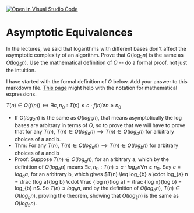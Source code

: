 [![Open in Visual Studio Code](https://classroom.github.com/assets/open-in-vscode-718a45dd9cf7e7f842a935f5ebbe5719a5e09af4491e668f4dbf3b35d5cca122.svg)](https://classroom.github.com/online_ide?assignment_repo_id=12071342&assignment_repo_type=AssignmentRepo)
# Asymptotic Equivalences

In the lectures, we said that logarithms with different bases don't affect the
asymptotic complexity of an algorithm. Prove that $O(\log_{2} n)$ is the same as
$O(\log_{5} n)$. Use the mathematical definition of $O$ -- do a formal proof,
not just the intuition.

I have started with the formal definition of $O$ below. Add your answer to this
markdown file. [This
page](https://docs.github.com/en/get-started/writing-on-github/working-with-advanced-formatting/writing-mathematical-expressions)
might help with the notation for mathematical expressions.

$T(n) \in O(f(n)) \iff \exists c, n_0: T(n) \leq c \cdot f(n) \forall n \geq n_0$

- If $O(log_{2} n)$ is the same as $O(log_{5} n)$, that means asymptotically the log bases are arbitrary in terms of $O$, so to prove that we will have to prove that for any $T(n)$, $T(n) \in O(log_{a} n) \implies T(n) \in O(log_{b} n)$ for arbitrary choices of a and b. 
- Thm: For any $T(n)$, $T(n) \in O(log_{a} n) \implies T(n) \in O(log_{b} n)$ for arbitrary choices of a and b
- Proof: Suppose $T(n) \in O(log_{a} n)$, for an arbitrary a, which by the definition of $O(log_{a} n)$ means $\exists c, n_0: T(n) \leq c \cdot log_{a} n \forall n \geq n_0$. Say $c = log_{b} a$, for an arbitrary b, which gives $T(n) \leq log_{b} a \cdot log_{a} n = \frac {log a}{log b} \cdot \frac {log n}{log a} = \frac {log n}{log b} = log_{b} n$. So $T(n) \leq log_{b} n$, and by the definition of $O(log_{b} n)$, $T(n) \in O(log_{b} n)$, proving the theorem, showing that $O(log_{2} n)$ is the same as $O(log_{5} n)$. 
